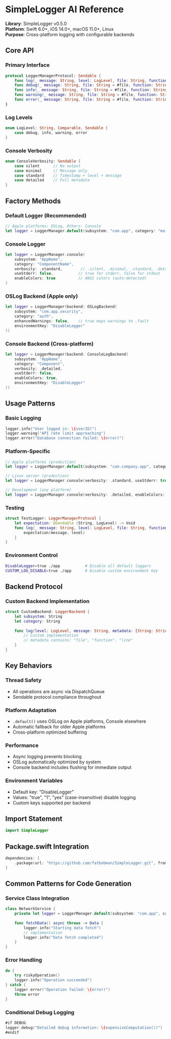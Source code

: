 # SimpleLogger AI Reference

**Library**: SimpleLogger v0.5.0  
**Platform**: Swift 6.0+, iOS 14.0+, macOS 11.0+, Linux  
**Purpose**: Cross-platform logging with configurable backends

## Core API

### Primary Interface
```swift
protocol LoggerManagerProtocol: Sendable {
    func log(_ message: String, level: LogLevel, file: String, function: String, line: Int)
    func debug(_ message: String, file: String = #file, function: String = #function, line: Int = #line)
    func info(_ message: String, file: String = #file, function: String = #function, line: Int = #line)
    func warning(_ message: String, file: String = #file, function: String = #function, line: Int = #line)
    func error(_ message: String, file: String = #file, function: String = #function, line: Int = #line)
}
```

### Log Levels
```swift
enum LogLevel: String, Comparable, Sendable {
    case debug, info, warning, error
}
```

### Console Verbosity
```swift
enum ConsoleVerbosity: Sendable {
    case silent      // No output
    case minimal     // Message only
    case standard    // Timestamp + level + message
    case detailed    // Full metadata
}
```

## Factory Methods

### Default Logger (Recommended)
```swift
// Apple platforms: OSLog, Others: Console
let logger = LoggerManager.default(subsystem: "com.app", category: "main")
```

### Console Logger
```swift
let logger = LoggerManager.console(
    subsystem: "AppName",
    category: "ComponentName", 
    verbosity: .standard,        // .silent, .minimal, .standard, .detailed
    useStderr: false,           // true for stderr, false for stdout
    enableColors: true          // ANSI colors (auto-detected)
)
```

### OSLog Backend (Apple only)
```swift
let logger = LoggerManager(backend: OSLogBackend(
    subsystem: "com.app.security",
    category: "auth",
    enhancedWarnings: false,    // true maps warnings to .fault
    environmentKey: "DisableLogger"
))
```

### Console Backend (Cross-platform)
```swift
let logger = LoggerManager(backend: ConsoleLogBackend(
    subsystem: "AppName",
    category: "Component",
    verbosity: .detailed,
    useStderr: false,
    enableColors: true,
    environmentKey: "DisableLogger"
))
```

## Usage Patterns

### Basic Logging
```swift
logger.info("User logged in: \(userID)")
logger.warning("API rate limit approaching")
logger.error("Database connection failed: \(error)")
```

### Platform-Specific
```swift
// Apple platforms (production)
let logger = LoggerManager.default(subsystem: "com.company.app", category: "network")

// Linux server (production)
let logger = LoggerManager.console(verbosity: .standard, useStderr: true, enableColors: false)

// Development (any platform)
let logger = LoggerManager.console(verbosity: .detailed, enableColors: true)
```

### Testing
```swift
struct TestLogger: LoggerManagerProtocol {
    let expectation: @Sendable (String, LogLevel) -> Void
    func log(_ message: String, level: LogLevel, file: String, function: String, line: Int) {
        expectation(message, level)
    }
}
```

### Environment Control
```bash
DisableLogger=true ./app           # Disable all default loggers
CUSTOM_LOG_DISABLE=true ./app      # Disable custom environment key
```

## Backend Protocol

### Custom Backend Implementation
```swift
struct CustomBackend: LoggerBackend {
    let subsystem: String
    let category: String
    
    func log(level: LogLevel, message: String, metadata: [String: String]?) {
        // Custom implementation
        // metadata contains: "file", "function", "line"
    }
}
```

## Key Behaviors

### Thread Safety
- All operations are async via DispatchQueue
- Sendable protocol compliance throughout

### Platform Adaptation
- `.default()` uses OSLog on Apple platforms, Console elsewhere
- Automatic fallback for older Apple platforms
- Cross-platform optimized buffering

### Performance
- Async logging prevents blocking
- OSLog automatically optimized by system
- Console backend includes flushing for immediate output

### Environment Variables
- Default key: "DisableLogger" 
- Values: "true", "1", "yes" (case-insensitive) disable logging
- Custom keys supported per backend

## Import Statement
```swift
import SimpleLogger
```

## Package.swift Integration
```swift
dependencies: [
    .package(url: "https://github.com/fatbobman/SimpleLogger.git", from: "0.5.0")
]
```

## Common Patterns for Code Generation

### Service Class Integration
```swift
class NetworkService {
    private let logger = LoggerManager.default(subsystem: "com.app", category: "network")
    
    func fetchData() async throws -> Data {
        logger.info("Starting data fetch")
        // implementation
        logger.info("Data fetch completed")
    }
}
```

### Error Handling
```swift
do {
    try riskyOperation()
    logger.info("Operation succeeded")
} catch {
    logger.error("Operation failed: \(error)")
    throw error
}
```

### Conditional Debug Logging
```swift
#if DEBUG
logger.debug("Detailed debug information: \(expensiveComputation())")
#endif
```